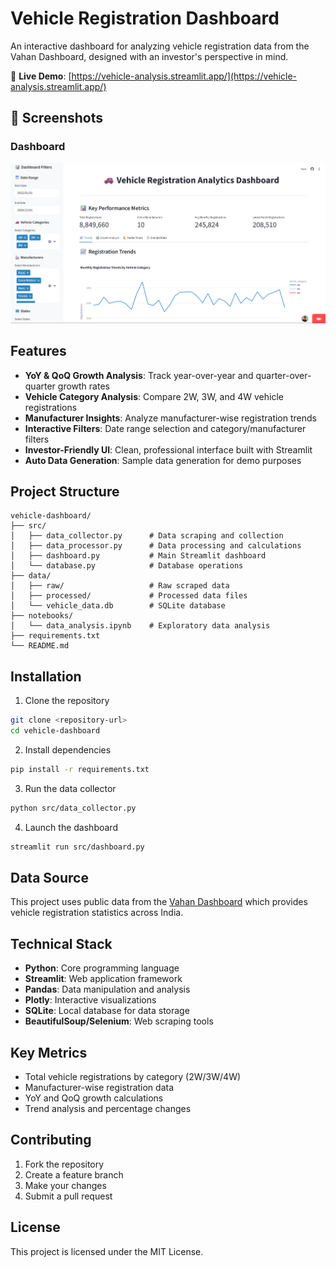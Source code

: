 # Vehicle Registration Dashboard

An interactive dashboard for analyzing vehicle registration data from the Vahan Dashboard, designed with an investor's perspective in mind.

🎯 **Live Demo**: [https://vehicle-analysis.streamlit.app/](https://vehicle-analysis.streamlit.app/)

## 📸 Screenshots

   ### Dashboard
   ![Dashboard](presentation/images/ss.png)

## Features

- **YoY & QoQ Growth Analysis**: Track year-over-year and quarter-over-quarter growth rates
- **Vehicle Category Analysis**: Compare 2W, 3W, and 4W vehicle registrations
- **Manufacturer Insights**: Analyze manufacturer-wise registration trends
- **Interactive Filters**: Date range selection and category/manufacturer filters
- **Investor-Friendly UI**: Clean, professional interface built with Streamlit
- **Auto Data Generation**: Sample data generation for demo purposes

## Project Structure

```
vehicle-dashboard/
├── src/
│   ├── data_collector.py      # Data scraping and collection
│   ├── data_processor.py      # Data processing and calculations
│   ├── dashboard.py           # Main Streamlit dashboard
│   └── database.py            # Database operations
├── data/
│   ├── raw/                   # Raw scraped data
│   ├── processed/             # Processed data files
│   └── vehicle_data.db        # SQLite database
├── notebooks/
│   └── data_analysis.ipynb    # Exploratory data analysis
├── requirements.txt
└── README.md
```

## Installation

1. Clone the repository
```bash
git clone <repository-url>
cd vehicle-dashboard
```

2. Install dependencies
```bash
pip install -r requirements.txt
```

3. Run the data collector
```bash
python src/data_collector.py
```

4. Launch the dashboard
```bash
streamlit run src/dashboard.py
```

## Data Source

This project uses public data from the [Vahan Dashboard](https://vahan.parivahan.gov.in/vahan4dashboard/) which provides vehicle registration statistics across India.

## Technical Stack

- **Python**: Core programming language
- **Streamlit**: Web application framework
- **Pandas**: Data manipulation and analysis
- **Plotly**: Interactive visualizations
- **SQLite**: Local database for data storage
- **BeautifulSoup/Selenium**: Web scraping tools

## Key Metrics

- Total vehicle registrations by category (2W/3W/4W)
- Manufacturer-wise registration data
- YoY and QoQ growth calculations
- Trend analysis and percentage changes

## Contributing

1. Fork the repository
2. Create a feature branch
3. Make your changes
4. Submit a pull request

## License

This project is licensed under the MIT License.
